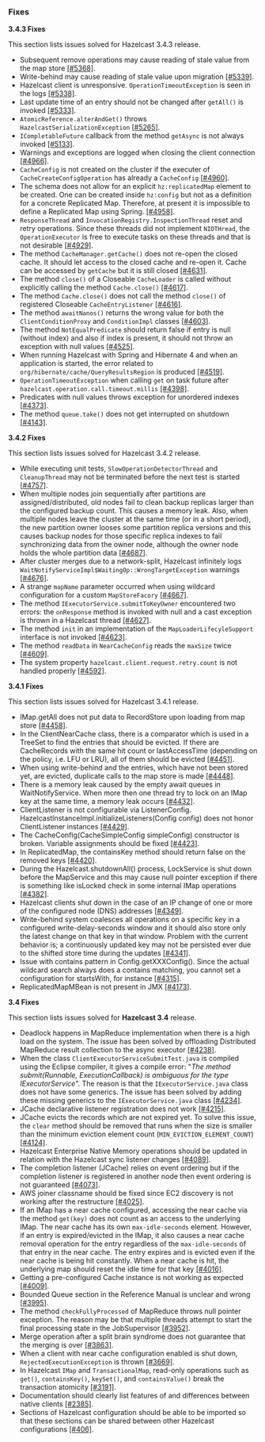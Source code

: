 
### Fixes

**3.4.3 Fixes**

This section lists issues solved for Hazelcast 3.4.3 release.

- Subsequent remove operations may cause reading of stale value from the map store [[#5368]](https://github.com/hazelcast/hazelcast/issues/5368).
- Write-behind may cause reading of stale value upon migration [[#5339]](https://github.com/hazelcast/hazelcast/issues/5339).
- Hazelcast client is unresponsive. `OperationTimeoutException` is seen in the logs [[#5338]](https://github.com/hazelcast/hazelcast/issues/5338).
- Last update time of an entry should not be changed after `getAll()` is invoked [[#5333]](https://github.com/hazelcast/hazelcast/issues/5333).
- `AtomicReference.alterAndGet()` throws `HazelcastSerializationException` [[#5265]](https://github.com/hazelcast/hazelcast/issues/5265).
- `ICompletableFuture` callback from the method `getAsync` is not always invoked [[#5133]](https://github.com/hazelcast/hazelcast/issues/5133).
- Warnings and exceptions are logged when closing the client connection [[#4966]](https://github.com/hazelcast/hazelcast/issues/4966).
- `CacheConfig` is not created on the cluster if the executer of `CacheCreateConfigOperation` has already a `CacheConfig` [[#4960]](https://github.com/hazelcast/hazelcast/issues/4960).
- The schema does not allow for an explicit `hz:replicatedMap` element to be created. One can be created inside `hz:config` but not as a definition for a concrete Replicated Map. Therefore, at present it is impossible to define a Replicated Map using Spring. [[#4958]](https://github.com/hazelcast/hazelcast/issues/4958).
- `ResponseThread` and `InvocationRegistry.InspectionThread` reset and retry operations. Since these threads did not implement `NIOTHread`, the `OperationExecutor` is free to execute tasks on these threads and that is not  desirable [[#4929]](https://github.com/hazelcast/hazelcast/issues/4929).
- The method `CacheManager.getCache()` does not re-open the closed cache. It should let access to the closed cache and re-open it. Cache can be accessed by `getCache` but it is still closed [[#4631]](https://github.com/hazelcast/hazelcast/issues/4631).
- The method `close()` of a Closeable `CacheLoader` is called without explicitly calling the method `Cache.close()` [[#4617]](https://github.com/hazelcast/hazelcast/issues/4617).
- The method `Cache.close()` does not call the method `close()` of registered Closeable `CacheEntryListener` [[#4616]](https://github.com/hazelcast/hazelcast/issues/4616).
- The method `awaitNanos()` returns the wrong value for both the `ClientConditionProxy` and `ConditionImpl` classes [[#4603]](https://github.com/hazelcast/hazelcast/issues/4603).
- The method `NotEqualPredicate` should return false if entry is null (without index) and also if index is present, it should not throw an exception with null values [[#4525]](https://github.com/hazelcast/hazelcast/issues/4525).
- When running Hazelcast with Spring and Hibernate 4 and when an application is started, the error related to `org/hibernate/cache/QueryResultsRegion` is produced [[#4519]](https://github.com/hazelcast/hazelcast/issues/4519).
- `OperationTimeoutException` when calling `get` on task future after `hazelcast.operation.call.timeout.millis` [[#4398]](https://github.com/hazelcast/hazelcast/issues/4398).
- Predicates with null values throws exception for unordered indexes [[#4373]](https://github.com/hazelcast/hazelcast/issues/4373).
- The method `queue.take()` does not get interrupted on shutdown [[#4143]](https://github.com/hazelcast/hazelcast/issues/4143).



**3.4.2 Fixes**

This section lists issues solved for Hazelcast 3.4.2 release.

- While executing unit tests, `SlowOperationDetectorThread` and `CleanupThread` may not be terminated before the next test is started [[#4757]](https://github.com/hazelcast/hazelcast/issues/4757).
- When multiple nodes join sequentially after partitions are assigned/distributed, old nodes fail to clean backup replicas larger than the configured backup count. This causes a memory leak. Also, when multiple nodes leave the cluster at the same time (or in a short period), the new partition owner looses some partition replica versions and this causes backup nodes for those specific replica indexes to fail synchronizing data from the owner node, although the owner node holds the whole partition data [[#4687]](https://github.com/hazelcast/hazelcast/issues/4687).
- After cluster merges due to a network-split, Hazelcast infinitely logs `WaitNotifyServiceImpl$WaitingOp::WrongTargetException` warnings [[#4676]](https://github.com/hazelcast/hazelcast/issues/4676).
- A strange `mapName` parameter occurred when using wildcard configuration for a custom `MapStoreFacory` [[#4667]](https://github.com/hazelcast/hazelcast/issues/4667).
- The method `IExecutorService.submitToKeyOwner` encountered two errors: the `onResponse` method is invoked with null and a cast exception is thrown in a Hazelcast thread [[#4627]](https://github.com/hazelcast/hazelcast/issues/4627).
- The method `init` in an implementation of the `MapLoaderLifecyleSupport` interface is not invoked [[#4623]](https://github.com/hazelcast/hazelcast/issues/4623).
- The method `readData` in `NearCacheConfig` reads the `maxSize` twice [[#4609]](https://github.com/hazelcast/hazelcast/issues/4609).
- The system property `hazelcast.client.request.retry.count` is not handled properly [[#4592]](https://github.com/hazelcast/hazelcast/issues/4592).


**3.4.1 Fixes**

This section lists issues solved for Hazelcast 3.4.1 release.

- IMap.getAll does not put data to RecordStore upon loading from map store [[#4458]](https://github.com/hazelcast/hazelcast/issues/4458).
- In the ClientNearCache class, there is a comparator which is used in a TreeSet to find the entries that should be evicted. If there are CacheRecords with the same hit count or lastAccessTime (depending on the policy, i.e. LFU or LRU), all of them should be evicted [[#4451]](https://github.com/hazelcast/hazelcast/issues/4451).
- When using write-behind and the entries, which have not been stored yet, are evicted, duplicate calls to the map store is made [[#4448]](https://github.com/hazelcast/hazelcast/issues/4448).
- There is a memory leak caused by the empty await queues in WaitNotifyService. When more then one thread try to lock on an IMap key at the same time, a memory leak occurs [[#4432]](https://github.com/hazelcast/hazelcast/issues/4432).
- ClientListener is not configurable via ListenerConfig. HazelcastInstanceImpl.initializeListeners(Config config) does not honor ClientListener instances [[#4429]](https://github.com/hazelcast/hazelcast/issues/4429).
- The CacheConfig(CacheSimpleConfig simpleConfig) constructor is broken. Variable assignments should be fixed [[#4423]](https://github.com/hazelcast/hazelcast/issues/4423).
- In ReplicatedMap, the containsKey method should return false on the removed keys [[#4420]](https://github.com/hazelcast/hazelcast/issues/4420).
- During the Hazelcast.shutdownAll() process, LockService is shut down before the MapService and this may cause null pointer exception if there is something like isLocked check in some internal IMap operations [[#4382]](https://github.com/hazelcast/hazelcast/issues/4382).
- Hazelcast clients shut down in the case of an IP change of one or more of the configured node (DNS) addresses [[#4349]](https://github.com/hazelcast/hazelcast/issues/4349).
- Write-behind system coalesces all operations on a specific key in a configured write-delay-seconds window and it should also store only the latest change on that key in that window. Problem with the current behavior is; a continuously updated key may not be persisted ever due to the shifted store time during the updates [[#4341]](https://github.com/hazelcast/hazelcast/issues/4341).
- Issue with contains pattern in Config.getXXXConfig(). Since the actual wildcard search always does a contains matching, you cannot set a configuration for startsWith, for instance [[#4315]](https://github.com/hazelcast/hazelcast/issues/4315).
- ReplicatedMapMBean is not present in JMX [[#4173]](https://github.com/hazelcast/hazelcast/issues/4173).

**3.4 Fixes**

This section lists issues solved for **Hazelcast 3.4** release.

- Deadlock happens in MapReduce implementation when there is a high load on the system. The issue has been solved by offloading Distributed MapReduce result collection to the async executor [[#4238]](https://github.com/hazelcast/hazelcast/issues/4238).
- When the class `ClientExecutorServiceSubmitTest.java` is compiled using the Eclipse compiler, it gives a compile error: "*The method submit(Runnable, ExecutionCallback) is ambiguous for the type IExecutorService*". The reason is that the `IExecutorService.java` class does not have some generics. The issue has been solved by adding these missing generics to the `IExecutorService.java` class [[#4234]](https://github.com/hazelcast/hazelcast/issues/4234).
- JCache declarative listener registration does not work [[#4215]](https://github.com/hazelcast/hazelcast/issues/4215).
- JCache evicts the records which are not expired yet. To solve this issue, the `clear` method should be removed that runs when the size is smaller than the minimum eviction element count (`MIN_EVICTION_ELEMENT_COUNT`) [[#4124]](https://github.com/hazelcast/hazelcast/issues/4124).
- Hazelcast Enterprise Native Memory operations should be updated in relation with the Hazelcast sync listener changes [[#4089]](https://github.com/hazelcast/hazelcast/issues/4089).
- The completion listener (JCache) relies on event ordering but if the completion listener is registered in another node then event ordering is not guaranteed [[#4073]](https://github.com/hazelcast/hazelcast/issues/4073).
- AWS joiner classname should be fixed since EC2 discovery is not working after the restructure [[#4025]](https://github.com/hazelcast/hazelcast/issues/4025).
- If an IMap has a near cache configured, accessing the near cache via the method `get(key)` does not count as an access to the underlying IMap. The near cache has its own `max-idle-seconds` element. However, if an entry is expired/evicted in the IMap, it also causes a near cache removal operation for the entry regardless of the `max-idle-seconds` of that entry in the near cache. The entry expires and is evicted even if the near cache is being hit constantly. When a near cache is hit, the underlying map should reset the idle time for that key [[#4016]](https://github.com/hazelcast/hazelcast/issues/4016).
- Getting a pre-configured Cache instance is not working as expected [[#4009]](https://github.com/hazelcast/hazelcast/issues/4009).
- Bounded Queue section in the Reference Manual is unclear and wrong [[#3995]](https://github.com/hazelcast/hazelcast/issues/3995).
- The method `checkFullyProcessed` of MapReduce throws null pointer exception. The reason may be that multiple threads attempt to start the final processing state in the JobSupervisor [[#3952]](https://github.com/hazelcast/hazelcast/issues/3952).
- Merge operation after a split brain syndrome does not guarantee that the merging is over [[#3863]](https://github.com/hazelcast/hazelcast/issues/3863).
- When a client with near cache configuration enabled is shut down, `RejectedExecutionException` is thrown [[#3669]](https://github.com/hazelcast/hazelcast/issues/3669).
- In Hazelcast `IMap` and `TransactionalMap`, read-only operations such as `get()`, `containsKey()`, `keySet()`, and `containsValue()` break the transaction atomicity [[#3191]](https://github.com/hazelcast/hazelcast/issues/3191).
- Documentation should clearly list features of and differences between native clients [[#2385]](https://github.com/hazelcast/hazelcast/issues/2385).
- Sections of Hazelcast configuration should be able to be imported so that these sections can be shared between other Hazelcast configurations [[#406]](https://github.com/hazelcast/hazelcast/issues/406).